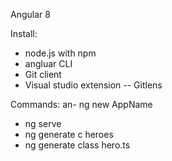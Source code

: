 Angular 8

Install:
- node.js with npm
- angluar CLI
- Git client
- Visual studio extension 
-- Gitlens

Commands:
an- ng new AppName
- ng serve
- ng generate c heroes
- ng generate class hero.ts



 